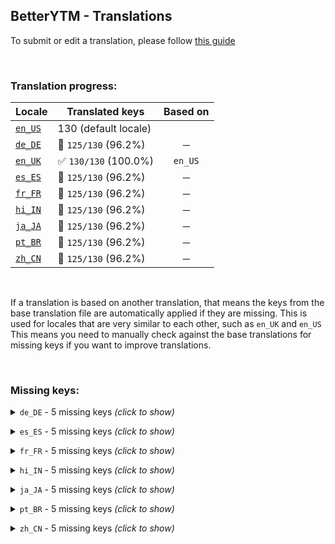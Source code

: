 ## BetterYTM - Translations
To submit or edit a translation, please follow [this guide](../../contributing.md#submitting-translations)

<br>

### Translation progress:
| Locale | Translated keys | Based on |
| ------ | --------------- | :------: |
| [`en_US`](./en_US.json) | 130 (default locale) |  |
| [`de_DE`](./de_DE.json) | 🚫 `125/130` (96.2%) | ─ |
| [`en_UK`](./en_UK.json) | ✅ `130/130` (100.0%) | `en_US` |
| [`es_ES`](./es_ES.json) | 🚫 `125/130` (96.2%) | ─ |
| [`fr_FR`](./fr_FR.json) | 🚫 `125/130` (96.2%) | ─ |
| [`hi_IN`](./hi_IN.json) | 🚫 `125/130` (96.2%) | ─ |
| [`ja_JA`](./ja_JA.json) | 🚫 `125/130` (96.2%) | ─ |
| [`pt_BR`](./pt_BR.json) | 🚫 `125/130` (96.2%) | ─ |
| [`zh_CN`](./zh_CN.json) | 🚫 `125/130` (96.2%) | ─ |

<br>

If a translation is based on another translation, that means the keys from the base translation file are automatically applied if they are missing. This is used for locales that are very similar to each other, such as `en_UK` and `en_US`  
This means you need to manually check against the base translations for missing keys if you want to improve translations.

<br>

### Missing keys:

<details><summary><code>de_DE</code> - 5 missing keys <i>(click to show)</i></summary><br>

| Key | English text |
| --- | ------------ |
| `new_version_available` | `A new version of %1 is available!\nYou currently have version %2 installed and you can update to version %3` |
| `open_update_page_install_manually` | `Install on %1` |
| `disable_update_check` | `Disable automatic update checks` |
| `ignore_for_24h` | `Ignore for 24h` |
| `expand_release_notes` | `Click to expand the latest release notes` |

<br></details>

<details><summary><code>es_ES</code> - 5 missing keys <i>(click to show)</i></summary><br>

| Key | English text |
| --- | ------------ |
| `new_version_available` | `A new version of %1 is available!\nYou currently have version %2 installed and you can update to version %3` |
| `open_update_page_install_manually` | `Install on %1` |
| `disable_update_check` | `Disable automatic update checks` |
| `ignore_for_24h` | `Ignore for 24h` |
| `expand_release_notes` | `Click to expand the latest release notes` |

<br></details>

<details><summary><code>fr_FR</code> - 5 missing keys <i>(click to show)</i></summary><br>

| Key | English text |
| --- | ------------ |
| `new_version_available` | `A new version of %1 is available!\nYou currently have version %2 installed and you can update to version %3` |
| `open_update_page_install_manually` | `Install on %1` |
| `disable_update_check` | `Disable automatic update checks` |
| `ignore_for_24h` | `Ignore for 24h` |
| `expand_release_notes` | `Click to expand the latest release notes` |

<br></details>

<details><summary><code>hi_IN</code> - 5 missing keys <i>(click to show)</i></summary><br>

| Key | English text |
| --- | ------------ |
| `new_version_available` | `A new version of %1 is available!\nYou currently have version %2 installed and you can update to version %3` |
| `open_update_page_install_manually` | `Install on %1` |
| `disable_update_check` | `Disable automatic update checks` |
| `ignore_for_24h` | `Ignore for 24h` |
| `expand_release_notes` | `Click to expand the latest release notes` |

<br></details>

<details><summary><code>ja_JA</code> - 5 missing keys <i>(click to show)</i></summary><br>

| Key | English text |
| --- | ------------ |
| `new_version_available` | `A new version of %1 is available!\nYou currently have version %2 installed and you can update to version %3` |
| `open_update_page_install_manually` | `Install on %1` |
| `disable_update_check` | `Disable automatic update checks` |
| `ignore_for_24h` | `Ignore for 24h` |
| `expand_release_notes` | `Click to expand the latest release notes` |

<br></details>

<details><summary><code>pt_BR</code> - 5 missing keys <i>(click to show)</i></summary><br>

| Key | English text |
| --- | ------------ |
| `new_version_available` | `A new version of %1 is available!\nYou currently have version %2 installed and you can update to version %3` |
| `open_update_page_install_manually` | `Install on %1` |
| `disable_update_check` | `Disable automatic update checks` |
| `ignore_for_24h` | `Ignore for 24h` |
| `expand_release_notes` | `Click to expand the latest release notes` |

<br></details>

<details><summary><code>zh_CN</code> - 5 missing keys <i>(click to show)</i></summary><br>

| Key | English text |
| --- | ------------ |
| `new_version_available` | `A new version of %1 is available!\nYou currently have version %2 installed and you can update to version %3` |
| `open_update_page_install_manually` | `Install on %1` |
| `disable_update_check` | `Disable automatic update checks` |
| `ignore_for_24h` | `Ignore for 24h` |
| `expand_release_notes` | `Click to expand the latest release notes` |

<br></details>
